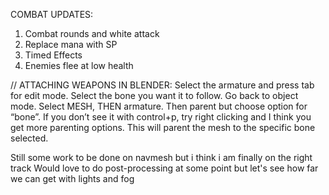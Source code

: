 COMBAT UPDATES:
1. Combat rounds and white attack
2. Replace mana with SP
3. Timed Effects
4. Enemies flee at low health

// ATTACHING WEAPONS IN BLENDER:
Select the armature and press tab for edit mode. Select the bone you want it to follow. Go back to object mode. Select MESH, THEN armature. Then parent but choose option for “bone”. If you don’t see it with control+p, try right clicking and I think you get more parenting options. This will parent the mesh to the specific bone selected.


Still some work to be done on navmesh but i think i am finally on the right track
Would love to do post-processing at some point but let's see how far we can get with lights and fog


